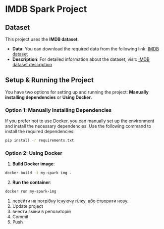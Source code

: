 # IMDB Spark Project

## Dataset

This project uses the **IMDB dataset**.

- **Data**: You can download the required data from the following link: [IMDB dataset](https://datasets.imdbws.com/)
- **Description**: For detailed information about the dataset, visit: [IMDB dataset description](https://developer.imdb.com/non-commercial-datasets/)

## Setup & Running the Project
You have two options for setting up and running the project: **Manually installing dependencies** or **Using Docker**.
### Option 1: Manually Installing Dependencies
If you prefer not to use Docker, you can manually set up the environment and install the necessary dependencies.
Use the following command to install the required dependencies:
```bash
pip install -r requirements.txt
````

### Option 2: Using Docker
1. **Build Docker image**:
```bash
docker build -t my-spark img .
```
2. **Run the container**:
```bash
docker run my-spark-img
```




1) перейти на потрібну існуючу гілку, або створити нову.
2) Update project
3) внести зміни в репозиторій
4) Commit
5) Push


